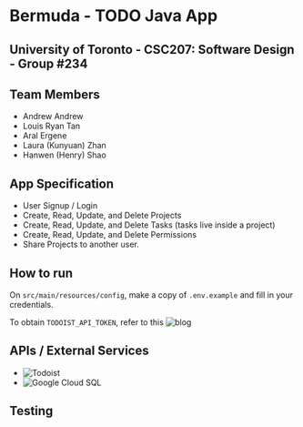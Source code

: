 # Bermuda - TODO Java App
## University of Toronto - CSC207: Software Design - Group #234

## Team Members
- Andrew Andrew
- Louis Ryan Tan
- Aral Ergene
- Laura (Kunyuan) Zhan
- Hanwen (Henry) Shao

## App Specification
- User Signup / Login
- Create, Read, Update, and Delete Projects 
- Create, Read, Update, and Delete Tasks (tasks live inside a project)
- Create, Read, Update, and Delete Permissions
- Share Projects to another user.

## How to run
On `src/main/resources/config`, make a copy of `.env.example` and fill in your credentials.

To obtain `TODOIST_API_TOKEN`, refer to this ![blog](https://todoist.com/help/articles/find-your-api-token-Jpzx9IIlB) 

## APIs / External Services
- ![Todoist](https://app.todoist.com/app/today)
- ![Google Cloud SQL](https://cloud.google.com/sql)

## Testing
